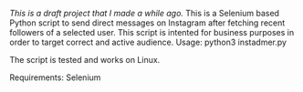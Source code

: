 *This is a draft project that I made a while ago.*
This is a Selenium based Python script to send direct messages on Instagram after fetching recent followers of a selected user. This script is intented for business purposes in order to target correct and active audience. 
Usage:
python3 instadmer.py

The script is tested and works on Linux. 

Requirements: Selenium

